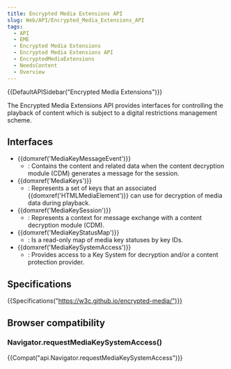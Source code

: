 ```yaml
---
title: Encrypted Media Extensions API
slug: Web/API/Encrypted_Media_Extensions_API
tags:
  - API
  - EME
  - Encrypted Media Extensions
  - Encrypted Media Extensions API
  - EncryptedMediaExtensions
  - NeedsContent
  - Overview
---
```

{{DefaultAPISidebar("Encrypted Media Extensions")}}

The Encrypted Media Extensions API provides interfaces for controlling the playback of content which is subject to a digital restrictions management scheme.

## Interfaces

- {{domxref('MediaKeyMessageEvent')}}
  - : Contains the content and related data when the content decryption module (CDM) generates a message for the session.
- {{domxref('MediaKeys')}}
  - : Represents a set of keys that an associated {{domxref('HTMLMediaElement')}} can use for decryption of media data during playback.
- {{domxref('MediaKeySession')}}
  - : Represents a context for message exchange with a content decryption module (CDM).
- {{domxref('MediaKeyStatusMap')}}
  - : Is a read-only map of media key statuses by key IDs.
- {{domxref('MediaKeySystemAccess')}}
  - : Provides access to a Key System for decryption and/or a content protection provider.

## Specifications

{{Specifications("https://w3c.github.io/encrypted-media/")}}

## Browser compatibility

### Navigator.requestMediaKeySystemAccess()

{{Compat("api.Navigator.requestMediaKeySystemAccess")}}
